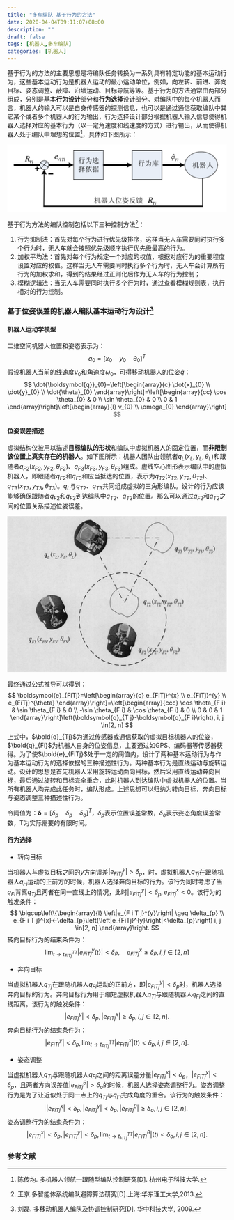 ```yaml
---
title: "多车编队 基于行为的方法"
date: 2020-04-04T09:11:07+08:00
description: ""
draft: false
tags: [机器人,多车编队]
categories: [机器人]
---
```


基于行为的方法的主要思想是将编队任务转换为一系列具有特定功能的基本运动行为，这些基本运动行为是机器人运动的最小运动单位，例如，向左转、前进、奔向目标、姿态调整、蔽障、沿墙运动、目标导航等等。基于行为的方法通常由两部分组成，分别是基本**行为设计**部分和**行为选择**设计部分。对编队中的每个机器人而言，机器人的输入可以是自身传感器的探测信息，也可以是通过通信获取编队中其它某个或者多个机器人的行为输出，行为选择设计部分根据机器人输入信息使得机器人选择对应的基本行为（以一定角速度和线速度的方式）进行输出，从而使得机器人处于编队中理想的位置[^1]，具体如下图所示：

![image-20200404112052576](../../../static/img/image-20200404112052576.png)

基于行为方法的编队控制包括以下三种控制方法[^2]：

1. 行为抑制法：首先对每个行为进行优先级排序，这样当无人车需要同时执行多个行为时，无人车就会按照优先级顺序执行优先级最高的行为。
2. 加权平均法：首先对每个行为规定一个对应的权值，根据对应行为的重要程度设置对应的权值。这样当无人车需要同时执行多个行为时，无人车会计算所有行为的加权求和，得到的结果经过正则化后作为无人车的行为控制；
3. 模糊逻辑法：当无人车需要同时执行多个行为时，通过查看模糊规则表，执行相对的行为控制。 

### 基于位姿误差的机器人编队基本运动行为设计[^3]

#### 机器人运动学模型

二维空间机器人位置和姿态表示为：
$$
q_0=[x_0\quad y_0\quad \theta_0]^T
$$
假设机器人当前的线速度$v_0$和角速度$\omega_0$，可得移动机器人的位姿$\dot{q}$：
$$
\dot{\boldsymbol{q}}_{0}=\left[\begin{array}{c}
\dot{x}_{0} \\
\dot{y}_{0} \\
\dot{\theta}_{0}
\end{array}\right]=\left[\begin{array}{cc}
\cos \theta_{0} & 0 \\
\sin \theta_{0} & 0 \\
0 & 1
\end{array}\right]\left[\begin{array}{l}
v_{0} \\
\omega_{0}
\end{array}\right]
$$

#### 位姿误差描述

虚拟结构仅被用以描述**目标编队的形状**和编队中虚拟机器人的固定位置，而**非限制该位置上真实存在的机器人**。如下图所示：机器人团队由领航者$q_L(x_L,y_L,\theta_L)$和跟随者$q_{F2}(x_{F2},y_{F2},\theta_{F2})$、$q_{F3}(x_{F3},y_{F3},\theta_{F3})$组成。虚线空心图形表示编队中的虚拟机器人，即跟随者$q_{F2}$和$q_{F3}$和应当抵达的位置，表示为$q_{T2}(x_{T2},y_{T2},\theta_{T2})$、$q_{T3}(x_{T3},y_{T3},\theta_{T3})$。$q_L$与$q_{T2}$、$q_{T3}$共同组成虚拟的三角形编队。设计的行为应该能够确保跟随者$q_{F2}$和$q_{F3}$到达编队中$q_{T2}$、$q_{T3}$的位置。那么可以通过$q_{F2}$和$q_{T2}$之间的位置关系描述位姿误差。

![image-20200404142240713](../../../static/img/image-20200404142240713.png)

最终通过公式推导可以得到：
$$
\boldsymbol{e}_{FiTj}=\left[\begin{array}{c}
e_{FiTj}^{x} \\
e_{FiTj}^{y} \\
e_{FiTj}^{\theta}
\end{array}\right]=\left[\begin{array}{ccc}
\cos \theta_{F i} & \sin \theta_{F i} & 0 \\
-\sin \theta_{F i} & \cos \theta_{F i} & 0 \\
0 & 0 & 1
\end{array}\right]\left(\boldsymbol{q}_{T j}-\boldsymbol{q}_{F i}\right), i, j \in[2, n]
$$
上式中，$\bold{q}_{Tj}$为通过传感器或通信获取的虚拟目标机器人的位姿，$\bold{q}_{Fi}$为机器人自身的位姿信息，主要通过如GPS、编码器等传感器获得。为了使$\bold{e}_{FiTj}$处于一定的阈值内，设计了两种基本运动行为与作为基本运动行为的选择依据的三种描述性行为。两种基本行为是直线运动与旋转运动。设计的思想是首先机器人采用旋转运动面向目标，然后采用直线运动奔向目标，最后通过旋转和目标完全重合，此时机器人到达编队中虚拟机器人的位置。当所有机器人均完成此任务时，编队形成。上述思想可以归纳为转向目标，奔向目标与姿态调整三种描述性行为。

令阈值为：$\boldsymbol{\delta} = [\delta_p\quad \delta_p\quad \delta_o]^T$，$\delta_p$表示位置误差常数，$\delta_o$表示姿态角度误差常数，T为实际需要的有限时间。

#### 行为选择

* 转向目标

当机器人与虚拟目标之间的$y$方向误差$|e^y_{FiTj}|>\delta_p$，时，虚拟机器人$q_{Tj}$在跟随机器人$q_{Fi}$运动的正前方的时候，机器人选择奔向目标的行为。该行为同时考虑了当$q_{Fi}$背离$q_{Tj}$且两者在同一直线上的情况，此时$|e^y_{FiTj}|<\delta_p,e^x_{FiTj}<0$。该行为的触发条件：
$$
\bigcup\left\{\begin{array}{l}
\left|e_{F i T j}^{y}\right| \geq \delta_{p} \\
e_{F i T j}^{x}<-\delta_{p}\left(\left|e_{FiTj}^{y}\right|<\delta_{p}\right) i, j \in[2, n]
\end{array}\right.
$$
转向目标行为的结束条件为：
$$
\lim _{t \rightarrow t_{F i T j}^{T T}}\left|e_{F i T j}^{y}(t)\right|<\delta_{P}, \quad e_{F i T j}^{x} \geq \delta_{P}, i, j \in[2, n]
$$

* 奔向目标

当虚拟机器人$q_{Tj}$在跟随机器人$q_{Fi}$运动的正前方，即$|e^y_{FiTj}|<\delta_p$时，机器人选择奔向目标的行为。奔向目标行为用于缩短虚拟机器人$q_{Tj}$与跟随机器人$q_{Fi}$之间的直线距离。该行为的触发条件：
$$
|e^y_{FiTj}|<\delta_p, |e^x_{FiTj}|\geq\delta_p, i,j\in[2,n].
$$
奔向目标行为的结束条件为：
$$
|e^y_{FiTj}|<\delta_p, \lim _{t \rightarrow t_{F i T j}^{T T}}|e^x_{FiTj}|(t)<\delta_p, i,j\in[2,n].
$$

* 姿态调整

当虚拟机器人$q_{Tj}$与跟随机器人$q_{Fi}$之间的距离误差分量$|e^x_{FiTj}|<\delta_p$，$|e^y_{FiTj}|<\delta_p$，且两者方向误差值$|e^\theta_{FiTj}|>\delta_o$的时候，机器人选择姿态调整行为。姿态调整行为是为了让近似处于同一点上的$q_{Tj}$与$q_{Fi}$完成角度的重合。该行为的触发条件：
$$
|e^x_{FiTj}|<\delta_p, |e^y_{FiTj}|<\delta_p, |e^\theta_{FiTj}|\geq\delta_o,i,j\in[2,n].
$$
姿态调整行为的结束条件为：
$$
|e^x_{FiTj}|<\delta_p, |e^y_{FiTj}|<\delta_p, \lim _{t \rightarrow t_{F i T j}^{T T}}|e^\theta_{FiTj}|(t)<\delta_o,i,j\in[2,n].
$$

### 参考文献

[^1]: 陈传均. 多机器人领航—跟随型编队控制研究[D]. 杭州电子科技大学.
[^2]:王京.多智能体系统编队避障算法研究[D].上海:华东理工大学,2013.
[^3]: 刘磊. 多移动机器人编队及协调控制研究[D]. 华中科技大学, 2009.


